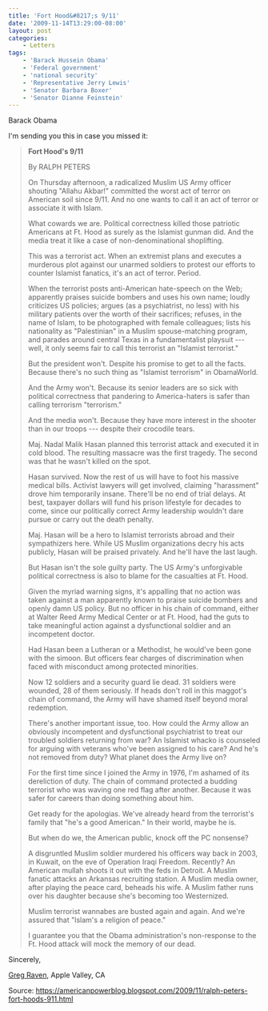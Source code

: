 ```yaml
---
title: 'Fort Hood&#8217;s 9/11'
date: '2009-11-14T13:29:00-08:00'
layout: post
categories:
    - Letters
tags:
    - 'Barack Hussein Obama'
    - 'Federal government'
    - 'national security'
    - 'Representative Jerry Lewis'
    - 'Senator Barbara Boxer'
    - 'Senator Dianne Feinstein'
---
```


Barack Obama

I'm sending you this in case you missed it:

> **Fort Hood's 9/11**
> 
> By RALPH PETERS
> 
> On Thursday afternoon, a radicalized Muslim US Army officer shouting "Allahu Akbar!" committed the worst act of terror on American soil since 9/11. And no one wants to call it an act of terror or associate it with Islam.
> 
> What cowards we are. Political correctness killed those patriotic Americans at Ft. Hood as surely as the Islamist gunman did. And the media treat it like a case of non-denominational shoplifting.
> 
> This was a terrorist act. When an extremist plans and executes a murderous plot against our unarmed soldiers to protest our efforts to counter Islamist fanatics, it's an act of terror. Period.
> 
> When the terrorist posts anti-American hate-speech on the Web; apparently praises suicide bombers and uses his own name; loudly criticizes US policies; argues (as a psychiatrist, no less) with his military patients over the worth of their sacrifices; refuses, in the name of Islam, to be photographed with female colleagues; lists his nationality as "Palestinian" in a Muslim spouse-matching program, and parades around central Texas in a fundamentalist playsuit --- well, it only seems fair to call this terrorist an "Islamist terrorist."
> 
> But the president won't. Despite his promise to get to all the facts. Because there's no such thing as "Islamist terrorism" in ObamaWorld.
> 
> And the Army won't. Because its senior leaders are so sick with political correctness that pandering to America-haters is safer than calling terrorism "terrorism."
> 
> And the media won't. Because they have more interest in the shooter than in our troops --- despite their crocodile tears.
> 
> Maj. Nadal Malik Hasan planned this terrorist attack and executed it in cold blood. The resulting massacre was the first tragedy. The second was that he wasn't killed on the spot.
> 
> Hasan survived. Now the rest of us will have to foot his massive medical bills. Activist lawyers will get involved, claiming "harassment" drove him temporarily insane. There'll be no end of trial delays. At best, taxpayer dollars will fund his prison lifestyle for decades to come, since our politically correct Army leadership wouldn't dare pursue or carry out the death penalty.
> 
> Maj. Hasan will be a hero to Islamist terrorists abroad and their sympathizers here. While US Muslim organizations decry his acts publicly, Hasan will be praised privately. And he'll have the last laugh.
> 
> But Hasan isn't the sole guilty party. The US Army's unforgivable political correctness is also to blame for the casualties at Ft. Hood.
> 
> Given the myriad warning signs, it's appalling that no action was taken against a man apparently known to praise suicide bombers and openly damn US policy. But no officer in his chain of command, either at Walter Reed Army Medical Center or at Ft. Hood, had the guts to take meaningful action against a dysfunctional soldier and an incompetent doctor.
> 
> Had Hasan been a Lutheran or a Methodist, he would've been gone with the simoon. But officers fear charges of discrimination when faced with misconduct among protected minorities.
> 
> Now 12 soldiers and a security guard lie dead. 31 soldiers were wounded, 28 of them seriously. If heads don't roll in this maggot's chain of command, the Army will have shamed itself beyond moral redemption.
> 
> There's another important issue, too. How could the Army allow an obviously incompetent and dysfunctional psychiatrist to treat our troubled soldiers returning from war? An Islamist whacko is counseled for arguing with veterans who've been assigned to his care? And he's not removed from duty? What planet does the Army live on?
> 
> For the first time since I joined the Army in 1976, I'm ashamed of its dereliction of duty. The chain of command protected a budding terrorist who was waving one red flag after another. Because it was safer for careers than doing something about him.
> 
> Get ready for the apologias. We've already heard from the terrorist's family that "he's a good American." In their world, maybe he is.
> 
> But when do we, the American public, knock off the PC nonsense?
> 
> A disgruntled Muslim soldier murdered his officers way back in 2003, in Kuwait, on the eve of Operation Iraqi Freedom. Recently? An American mullah shoots it out with the feds in Detroit. A Muslim fanatic attacks an Arkansas recruiting station. A Muslim media owner, after playing the peace card, beheads his wife. A Muslim father runs over his daughter because she's becoming too Westernized.
> 
> Muslim terrorist wannabes are busted again and again. And we're assured that "Islam's a religion of peace."
> 
> I guarantee you that the Obama administration's non-response to the Ft. Hood attack will mock the memory of our dead.

Sincerely,

[Greg Raven](https://www.gregraven.org/), Apple Valley, CA

Source: https://americanpowerblog.blogspot.com/2009/11/ralph-peters-fort-hoods-911.html
